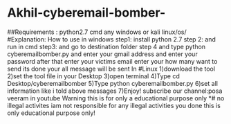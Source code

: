 # Akhil-cyberemail-bomber-
##Requirements :
python2.7
cmd
any windows or kali linux/os/
#Explanation:
How to use in windows 
step1:
install python 2.7
step 2:
and run in cmd 
step3:
and go to destination folder 
step 4
and type python cyberemailbomber.py
and enter your gmail address
and enter your password
after that 
enter your victims email
enter your how many want to send 
its done 
your all message will be sent 
In #Linux
1)download the tool
2)set the tool file in your Desktop
3)open terminal
4)Type cd Desktop/cyberemailbomber
5)Type python cyberemailbomber.py
6)set all information like i told above messages
7)Enjoy!
subscribe our channel:posa veeram in youtube
Warning this is for only a educational purpose only *# no illegal activites 
iam not responsible for any illegal activities you done this is only educational purpose only!
